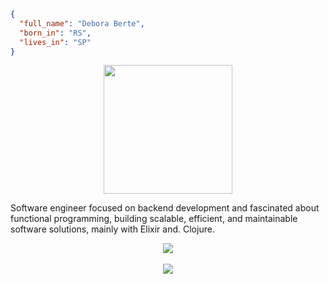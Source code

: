```json
{
  "full_name": "Debora Berte",
  "born_in": "RS",
  "lives_in": "SP"
}
``` 
<div align="center">
<img src="https://gifdb.com/images/high/programmer-cat-typing-on-laptop-j6rz6vr5mlfzl83h.webp" align="center" height="206" width="206" />
</div>  
   
Software engineer focused on backend development and fascinated about functional programming, building scalable, efficient, and maintainable software solutions, mainly with Elixir and. Clojure.  

<div align="center"><img src="https://github-readme-stats.vercel.app/api/top-langs/?username=debora-be&langs_count=7&theme=radical" align="center" /></div>  
</br>
<div align="center"><img src="https://github-readme-stats.vercel.app/api?username=debora-be&show_icons=true&count_private=true&theme=radical&hide_border=false" align="center" /></div>  
